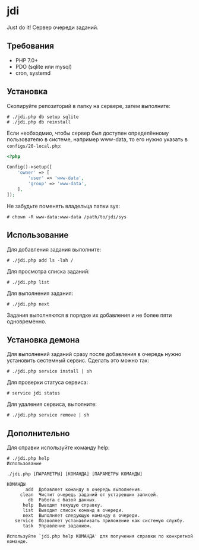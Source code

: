 # jdi
Just do it! Сервер очереди заданий.

## Требования

* PHP 7.0+
* PDO (sqlite или mysql)
* cron, systemd

## Установка

Скопируйте репозиторий в папку на сервере, затем выполните:

```
# ./jdi.php db setup sqlite
# ./jdi.php db reinstall
```

Если необходмио, чтобы сервер был доступен определённому пользователю в системе, например www-data, то его
нужно указать в `configs/20-local.php`:

```php
<?php

Config()->setup([
    'owner' => [
        'user' => 'www-data',
        'group' => 'www-data',
    ],
]);
```

Не забудьте поменять владельца папки sys:

```
# chown -R www-data:www-data /path/to/jdi/sys
```

## Использование

Для добавления задания выполните:

```
# ./jdi.php add ls -lah /
```

Для просмотра списка заданий:

```
# ./jdi.php list
```

Для выполнения задания:

```
# ./jdi.php next
```

Задания выполняются в порядке их добавления и не более пяти одновременно.

## Установка демона

Для выполнений заданий сразу после добавления в очередь нужно установить сестемный сервис.
Сделать это можно так:

```
# ./jdi.php service install | sh
```

Для проверки статуса сервиса:

```
# service jdi status
```

Для удаления сервиса, выполните:

```
# ./jdi.php service remove | sh
```

## Дополнительно

Для справки используйте команду help:

```
# ./jdi.php help
Использование

./jdi.php [ПАРАМЕТРЫ] [КОМАНДА] [ПАРАМЕТРЫ КОМАНДЫ]

КОМАНДЫ
       add  Добавляет команду в очередь выполнения.
     clean  Чистит очередь заданий от устаревших записей.
        db  Работа с базой данных.
      help  Выводит текущую справку.
      list  Выводит список команд в очереди.
      next  Выполняет следующую команду в очереди.
   service  Позволяет устанавливать приложение как системую службу.
      task  Управление заданием.

Используйте `jdi.php help КОМАНДА' для получения справки по конкретной команде.
```